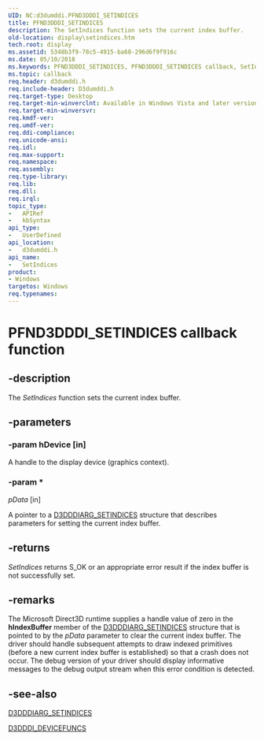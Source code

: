 ```yaml
---
UID: NC:d3dumddi.PFND3DDDI_SETINDICES
title: PFND3DDDI_SETINDICES
description: The SetIndices function sets the current index buffer.
old-location: display\setindices.htm
tech.root: display
ms.assetid: 5348b3f9-78c5-4915-ba68-296d6f9f916c
ms.date: 05/10/2018
ms.keywords: PFND3DDDI_SETINDICES, PFND3DDDI_SETINDICES callback, SetIndices, SetIndices callback function [Display Devices], UserModeDisplayDriver_Functions_c51c5796-e271-4b76-a013-88038767d356.xml, d3dumddi/SetIndices, display.setindices
ms.topic: callback
req.header: d3dumddi.h
req.include-header: D3dumddi.h
req.target-type: Desktop
req.target-min-winverclnt: Available in Windows Vista and later versions of the Windows operating systems.
req.target-min-winversvr: 
req.kmdf-ver: 
req.umdf-ver: 
req.ddi-compliance: 
req.unicode-ansi: 
req.idl: 
req.max-support: 
req.namespace: 
req.assembly: 
req.type-library: 
req.lib: 
req.dll: 
req.irql: 
topic_type:
-	APIRef
-	kbSyntax
api_type:
-	UserDefined
api_location:
-	d3dumddi.h
api_name:
-	SetIndices
product:
- Windows
targetos: Windows
req.typenames: 
---
```


# PFND3DDDI_SETINDICES callback function


## -description


The <i>SetIndices</i> function sets the current index buffer. 


## -parameters




### -param hDevice [in]

A handle to the display device (graphics context).


### -param *








*pData* [in]

A pointer to a <a href="https://msdn.microsoft.com/library/windows/hardware/ff543313">D3DDDIARG_SETINDICES</a> structure that describes parameters for setting the current index buffer.


## -returns



<i>SetIndices</i> returns S_OK or an appropriate error result if the index buffer is not successfully set.




## -remarks



The Microsoft Direct3D runtime supplies a handle value of zero in the <b>hIndexBuffer</b> member of the <a href="https://msdn.microsoft.com/library/windows/hardware/ff543313">D3DDDIARG_SETINDICES</a> structure that is pointed to by the <i>pData</i> parameter to clear the current index buffer. The driver should handle subsequent attempts to draw indexed primitives (before a new current index buffer is established) so that a crash does not occur. The debug version of your driver should display informative messages to the debug output stream when this error condition is detected.




## -see-also




<a href="https://msdn.microsoft.com/library/windows/hardware/ff543313">D3DDDIARG_SETINDICES</a>



<a href="https://msdn.microsoft.com/library/windows/hardware/ff544519">D3DDDI_DEVICEFUNCS</a>
 

 

